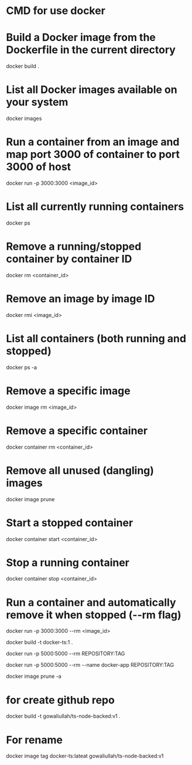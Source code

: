 # CMD for use docker


# Build a Docker image from the Dockerfile in the current directory
docker build .

# List all Docker images available on your system
docker images


# Run a container from an image and map port 3000 of container to port 3000 of host
docker run -p 3000:3000 <image_id>



# List all currently running containers
docker ps 


# Remove a running/stopped container by container ID
docker rm <container_id>


# Remove an image by image ID
docker rmi <image_id>


# List all containers (both running and stopped)
docker ps -a

# Remove a specific image
docker image rm <image_id>

# Remove a specific container
docker container rm <container_id>


# Remove all unused (dangling) images
docker image prune

# Start a stopped container
docker container start <container_id>

# Stop a running container
docker container stop <container_id>


# Run a container and automatically remove it when stopped (--rm flag)
docker run -p 3000:3000 --rm <image_id>


docker build -t docker-ts:1 .


docker run -p 5000:5000 --rm REPOSITORY:TAG


docker run -p 5000:5000 --rm --name docker-app REPOSITORY:TAG

docker image prune -a


# for create github repo
docker build -t gowaliullah/ts-node-backed:v1 .

# For rename
docker image tag docker-ts:lateat gowaliullah/ts-node-backed:v1









